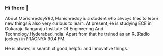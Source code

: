 ### Hi there 👋
About Manishreddy860,
Manishreddy is a student who always tries to learn new things & also very curious to learn.
At present,He is studying ECE in Gokaraju Rangaraju Institute Of Engineering And Technology,Hyderabad,India.
Apart from that he trained as an RJ(Radio jockey) in PRAGNYA 90.4 FM.

He is always in search of good,helpful and innovative things.
